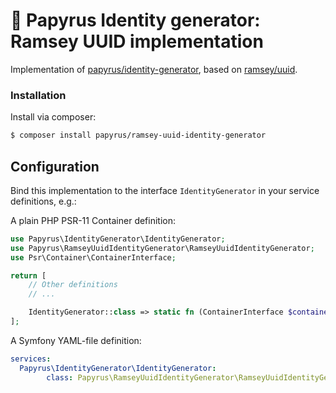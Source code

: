 # 📜 Papyrus Identity generator: Ramsey UUID implementation
Implementation of [papyrus/identity-generator](https://github.com/papyrusphp/identity-generator), based on [ramsey/uuid](https://github.com/ramsey/uuid).

### Installation
Install via composer:
```bash
$ composer install papyrus/ramsey-uuid-identity-generator
```

## Configuration
Bind this implementation to the interface `IdentityGenerator` in your service definitions, e.g.:

A plain PHP PSR-11 Container definition:

```php
use Papyrus\IdentityGenerator\IdentityGenerator;
use Papyrus\RamseyUuidIdentityGenerator\RamseyUuidIdentityGenerator;
use Psr\Container\ContainerInterface;

return [
    // Other definitions
    // ...

    IdentityGenerator::class => static fn (ContainerInterface $container): IdentityGenerator => new RamseyUuidIdentityGenerator(),
];
```
A Symfony YAML-file definition:
```yaml
services:
  Papyrus\IdentityGenerator\IdentityGenerator:
        class: Papyrus\RamseyUuidIdentityGenerator\RamseyUuidIdentityGenerator
```
